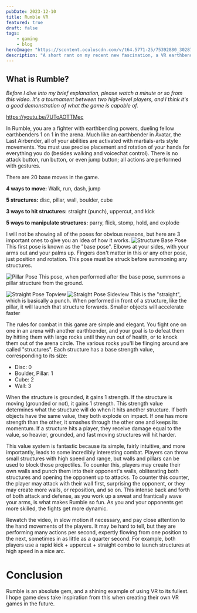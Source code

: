 ```yaml
---
pubDate: 2023-12-10
title: Rumble VR
featured: true
draft: false
tags:
    - gaming
    - blog
heroImage: "https://scontent.oculuscdn.com/v/t64.5771-25/75392880_3028772354084621_4575786019835489317_n.jpg?stp=dst-jpg_q92_s2048x2048&_nc_cat=103&ccb=1-7&_nc_sid=6e7a0a&_nc_ohc=Ocs5tCpCQVoAX-x51U3&_nc_ht=scontent.oculuscdn.com&oh=00_AfDKI4QnN6TopNf9mJ4NoxgfRtJnRuZ8Okd9GogqTFj5fQ&oe=657B7E8D"
description: "A short rant on my recent new fascination, a VR earthbending fighting game called Rumble"
---
```

## What is Rumble?
*Before I dive into my brief explanation, please watch a minute or so from this video. It's a tournament between two high-level players, and I think it's a good demonstration of what the game is capable of.*

https://youtu.be/7UToAOTTMec

In Rumble, you are a fighter with earthbending powers, dueling fellow earthbenders 1 on 1 in the arena. Much like an earthbender in Avatar, the Last Airbender, all of your abilities are activated with martials-arts style movements. You must use precise placement and rotation of your hands for everything you do (besides walking and voicechat control). There is no attack button, run button, or even jump button; all actions are performed with gestures.

There are 20 base moves in the game.

**4 ways to move:** Walk, run, dash, jump

**5 structures:** disc, pillar, wall, boulder, cube

**3 ways to hit structures:** straight (punch), uppercut, and kick

**5 ways to manipulate structures:** parry, flick, stomp, hold, and explode

I will not be showing all of the poses for obvious reasons, but here are 3 important ones to give you an idea of how it works.
![Structure Base Pose](https://static.wikia.nocookie.net/rumble/images/0/0f/PoseBaseFront.png/revision/latest?cb=20230929211550)
This first pose is known as the "base pose". Elbows at your sides, with your arms out and your palms up. Fingers don't matter in this or any other pose, just position and rotation. This pose must be struck before summoning any structures.

![Pillar Pose](https://static.wikia.nocookie.net/rumble/images/a/aa/PosePillarFront.png/revision/latest?cb=20230929211337)
This pose, when performed after the base pose, summons a pillar structure from the ground.

![Straight Pose Topview](https://static.wikia.nocookie.net/rumble/images/1/18/PoseStraightAbove.png/revision/latest?cb=20230929211550)
![Straight Pose Sideview](https://static.wikia.nocookie.net/rumble/images/7/75/PoseStraightSide.png/revision/latest?cb=20230929211555)
This is the "straight", which is basically a punch. When performed in front of a structure, like the pillar, it will launch that structure forwards. Smaller objects will accelerate faster

The rules for combat in this game are simple and elegant. You fight one on one in an arena with another earthbender, and your goal is to defeat them by hitting them with large rocks until they run out of health, or to knock them out of the arena circle. The various rocks you'll be flinging around are called "structures". Each structure has a base strength value, corresponding to its size:
-   Disc: 0
-   Boulder, Pillar: 1
-   Cube: 2
-   Wall: 3

When the structure is grounded, it gains 1 strength. If the structure is moving (grounded or not), it gains 1 strength. This strength value determines what the structure will do when it hits another structure. If both objects have the same value, they both explode on impact. If one has more strength than the other, it smashes through the other one and keeps its momentum. If a structure hits a player, they receive damage equal to the value, so heavier, grounded, and fast moving structures will hit harder.

This value system is fantastic because its simple, fairly intuitive, and more importantly, leads to some incredibly interesting combat. Players can throw small structures with high speed and range, but walls and pillars can be used to block those projectiles. To counter this, players may create their own walls and punch them into their opponent's walls, obliterating both structures and opening the opponent up to attacks. To counter this counter, the player may attack with their wall first, surprising the opponent, or they may create more walls, or reposition, and so on. This intense back and forth of both attack and defense, as you work up a sweat and frantically wave your arms, is what makes Rumble so fun. As you and your opponents get more skilled, the fights get more dynamic. 

Rewatch the video, in slow motion if necessary, and pay close attention to the hand movements of the players. It may be hard to tell, but they are performing many actions per second, expertly flowing from one position to the next, sometimes in as little as a quarter second. For example, both players use a rapid kick + uppercut + straight combo to launch structures at high speed in a nice arc. 

# Conclusion
Rumble is an absolute gem, and a shining example of using VR to its fullest. I hope game devs take inspiration from this when creating their own VR games in the future.